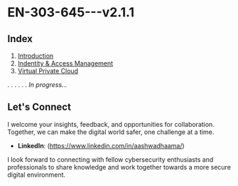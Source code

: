 # EN-303-645---v2.1.1

## Index

1. [Introduction](Introduction.md)
2. [Indentity & Access Management](Indentity-&-Access-Management.md)
3. [Virtual Private Cloud](Virtual-Private-Cloud.md)

.
.
.
.
.
.
_In progress..._

## Let's Connect

I welcome your insights, feedback, and opportunities for collaboration. Together, we can make the digital world safer, one challenge at a time.

- **LinkedIn**: (https://www.linkedin.com/in/aashwadhaama/)

I look forward to connecting with fellow cybersecurity enthusiasts and professionals to share knowledge and work together towards a more secure digital environment.
